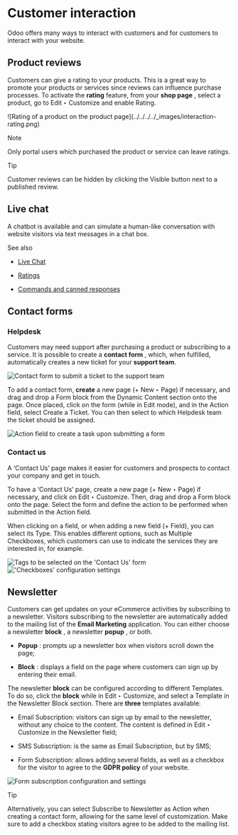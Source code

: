 # Customer interaction

Odoo offers many ways to interact with customers and for customers to interact
with your website.

## Product reviews

Customers can give a rating to your products. This is a great way to promote
your products or services since reviews can influence purchase processes. To
activate the **rating** feature, from your **shop page** , select a product,
go to Edit ‣ Customize and enable Rating.

![Rating of a product on the product page](../../../../_images/interaction-
rating.png)

Note

Only portal users which purchased the product or service can leave ratings.

Tip

Customer reviews can be hidden by clicking the Visible button next to a
published review.

## Live chat

A chatbot is available and can simulate a human-like conversation with website
visitors via text messages in a chat box.

See also

  * [Live Chat](../../livechat.html)

  * [Ratings](../../livechat/ratings.html)

  * [Commands and canned responses](../../livechat/responses.html)

## Contact forms

### Helpdesk

Customers may need support after purchasing a product or subscribing to a
service. It is possible to create a **contact form** , which, when fulfilled,
automatically creates a new ticket for your **support team**.

![Contact form to submit a ticket to the support
team](../../../../_images/interaction-form.png)

To add a contact form, **create** a new page (\+ New ‣ Page) if necessary, and
drag and drop a Form block from the Dynamic Content section onto the page.
Once placed, click on the form (while in Edit mode), and in the Action field,
select Create a Ticket. You can then select to which Helpdesk team the ticket
should be assigned.

![Action field to create a task upon submitting a
form](../../../../_images/interaction-ticket.png)

### Contact us

A ‘Contact Us’ page makes it easier for customers and prospects to contact
your company and get in touch.

To have a ‘Contact Us’ page, create a new page (\+ New ‣ Page) if necessary,
and click on Edit ‣ Customize. Then, drag and drop a Form block onto the page.
Select the form and define the action to be performed when submitted in the
Action field.

When clicking on a field, or when adding a new field (\+ Field), you can
select its Type. This enables different options, such as Multiple Checkboxes,
which customers can use to indicate the services they are interested in, for
example.

![Tags to be selected on the 'Contact Us'
form](../../../../_images/interaction-tags.png) !['Checkboxes' configuration
settings](../../../../_images/interaction-checkboxes.png)

## Newsletter

Customers can get updates on your eCommerce activities by subscribing to a
newsletter. Visitors subscribing to the newsletter are automatically added to
the mailing list of the **Email Marketing** application. You can either choose
a newsletter **block** , a newsletter **popup** , or both.

  * **Popup** : prompts up a newsletter box when visitors scroll down the page;

  * **Block** : displays a field on the page where customers can sign up by entering their email.

The newsletter **block** can be configured according to different Templates.
To do so, click the **block** while in Edit ‣ Customize, and select a Template
in the Newsletter Block section. There are **three** templates available:

  * Email Subscription: visitors can sign up by email to the newsletter, without any choice to the content. The content is defined in Edit ‣ Customize in the Newsletter field;

  * SMS Subscription: is the same as Email Subscription, but by SMS;

  * Form Subscription: allows adding several fields, as well as a checkbox for the visitor to agree to the **GDPR policy** of your website.

![Form subscription configuration and
settings](../../../../_images/interaction-news.png)

Tip

Alternatively, you can select Subscribe to Newsletter as Action when creating
a contact form, allowing for the same level of customization. Make sure to add
a checkbox stating visitors agree to be added to the mailing list.

